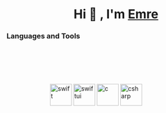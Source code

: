 <h1 align="center">Hi 👋 , I'm <a href="https://www.linkedin.com/in/emre-usul-5a4351189" target="blank">
Emre</a></h1>

<h3 align="left">Languages and Tools</h3>
<p align="left" STYLE="margin:100px">
<a> <img src="https://cdn.iconscout.com/icon/free/png-256/swift-21-1175088.png" alt="swift" title="Swift" width="50" height="50" /> </a>
<a> <img src="https://developer.apple.com/assets/elements/icons/swiftui/swiftui-96x96_2x.png" alt="swiftui" title="SwiftUI" width="50" height="50" /> </a>
<a> <img src="https://upload.wikimedia.org/wikipedia/commons/b/ba/C_logo_pur.png" alt="c" title="C" width="50" height="50" /> </a>
<a> <img src="https://cdn.worldvectorlogo.com/logos/c--4.svg" alt="csharp" title="C#" width="50" height="50" /> </a>
  
</p>
